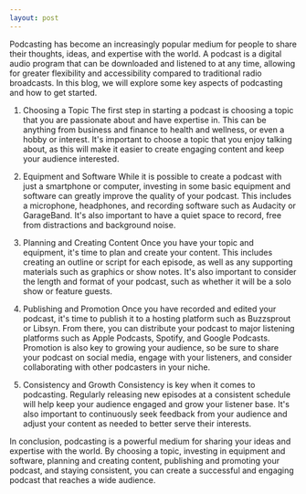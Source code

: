 ```yaml
---
layout: post
---
```

Podcasting has become an increasingly popular medium for people to share their thoughts, ideas, and expertise with the world. A podcast is a digital audio program that can be downloaded and listened to at any time, allowing for greater flexibility and accessibility compared to traditional radio broadcasts. In this blog, we will explore some key aspects of podcasting and how to get started.

1. Choosing a Topic
The first step in starting a podcast is choosing a topic that you are passionate about and have expertise in. This can be anything from business and finance to health and wellness, or even a hobby or interest. It's important to choose a topic that you enjoy talking about, as this will make it easier to create engaging content and keep your audience interested.

2. Equipment and Software
While it is possible to create a podcast with just a smartphone or computer, investing in some basic equipment and software can greatly improve the quality of your podcast. This includes a microphone, headphones, and recording software such as Audacity or GarageBand. It's also important to have a quiet space to record, free from distractions and background noise.

3. Planning and Creating Content
Once you have your topic and equipment, it's time to plan and create your content. This includes creating an outline or script for each episode, as well as any supporting materials such as graphics or show notes. It's also important to consider the length and format of your podcast, such as whether it will be a solo show or feature guests.

4. Publishing and Promotion
Once you have recorded and edited your podcast, it's time to publish it to a hosting platform such as Buzzsprout or Libsyn. From there, you can distribute your podcast to major listening platforms such as Apple Podcasts, Spotify, and Google Podcasts. Promotion is also key to growing your audience, so be sure to share your podcast on social media, engage with your listeners, and consider collaborating with other podcasters in your niche.

5. Consistency and Growth
Consistency is key when it comes to podcasting. Regularly releasing new episodes at a consistent schedule will help keep your audience engaged and grow your listener base. It's also important to continuously seek feedback from your audience and adjust your content as needed to better serve their interests.

In conclusion, podcasting is a powerful medium for sharing your ideas and expertise with the world. By choosing a topic, investing in equipment and software, planning and creating content, publishing and promoting your podcast, and staying consistent, you can create a successful and engaging podcast that reaches a wide audience.